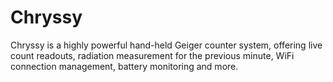 # Chryssy
Chryssy is a highly powerful hand-held Geiger counter system, offering live count readouts, radiation measurement for the previous minute, WiFi connection management, battery monitoring and more.